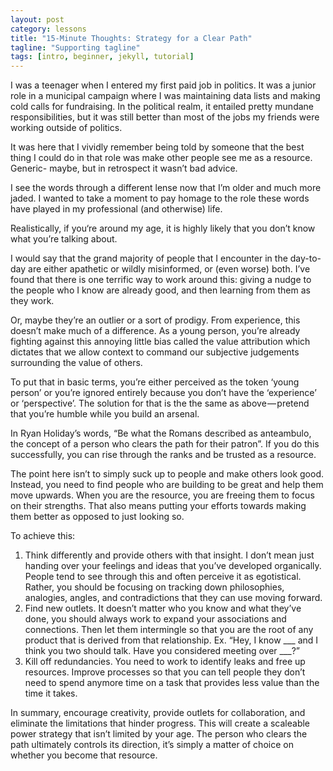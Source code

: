 ```yaml
---
layout: post
category: lessons
title: "15-Minute Thoughts: Strategy for a Clear Path"
tagline: "Supporting tagline"
tags: [intro, beginner, jekyll, tutorial]
---
```

I was a teenager when I entered my first paid job in politics. It was a junior role in a municipal campaign where I was maintaining data lists and making cold calls for fundraising. In the political realm, it entailed pretty mundane responsibilities, but it was still better than most of the jobs my friends were working outside of politics.

It was here that I vividly remember being told by someone that the best thing I could do in that role was make other people see me as a resource. Generic- maybe, but in retrospect it wasn’t bad advice.

I see the words through a different lense now that I’m older and much more jaded. I wanted to take a moment to pay homage to the role these words have played in my professional (and otherwise) life.

Realistically, if you‘re around my age, it is highly likely that you don’t know what you’re talking about.

I would say that the grand majority of people that I encounter in the day-to-day are either apathetic or wildly misinformed, or (even worse) both. I’ve found that there is one terrific way to work around this: giving a nudge to the people who I know are already good, and then learning from them as they work.

Or, maybe they’re an outlier or a sort of prodigy. From experience, this doesn’t make much of a difference. As a young person, you’re already fighting against this annoying little bias called the value attribution which dictates that we allow context to command our subjective judgements surrounding the value of others.

To put that in basic terms, you’re either perceived as the token ‘young person’ or you’re ignored entirely because you don’t have the ‘experience’ or ‘perspective’. The solution for that is the the same as above — pretend that you’re humble while you build an arsenal.

In Ryan Holiday’s words, “Be what the Romans described as anteambulo, the concept of a person who clears the path for their patron”. If you do this successfully, you can rise through the ranks and be trusted as a resource.

The point here isn’t to simply suck up to people and make others look good. Instead, you need to find people who are building to be great and help them move upwards. When you are the resource, you are freeing them to focus on their strengths. That also means putting your efforts towards making them better as opposed to just looking so.

To achieve this:

1. Think differently and provide others with that insight. I don’t mean just handing over your feelings and ideas that you’ve developed organically. People tend to see through this and often perceive it as egotistical. Rather, you should be focusing on tracking down philosophies, analogies, angles, and contradictions that they can use moving forward.
2. Find new outlets. It doesn’t matter who you know and what they’ve done, you should always work to expand your associations and connections. Then let them intermingle so that you are the root of any product that is derived from that relationship. Ex. “Hey, I know ___ and I think you two should talk. Have you considered meeting over ___?”
3. Kill off redundancies. You need to work to identify leaks and free up resources. Improve processes so that you can tell people they don’t need to spend anymore time on a task that provides less value than the time it takes.

In summary, encourage creativity, provide outlets for collaboration, and eliminate the limitations that hinder progress. This will create a scaleable power strategy that isn’t limited by your age. The person who clears the path ultimately controls its direction, it’s simply a matter of choice on whether you become that resource.
